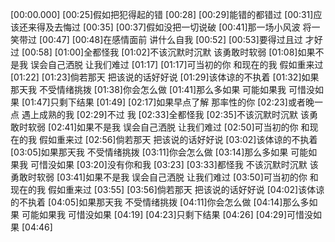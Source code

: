 [00:00.000]
[00:25]假如把犯得起的错
[00:28]
[00:29]能错的都错过
[00:31]应该还来得及去悔过
[00:35]
[00:37]假如没把一切说破
[00:41]那一场小风波 将一笑带过
[00:47]
[00:48]在感情面前 讲什么自我
[00:52]
[00:53]要得过且过 才好过
[00:58]
[01:00]全都怪我
[01:02]不该沉默时沉默 该勇敢时软弱
[01:08]如果不是我 误会自己洒脱 让我们难过
[01:17]
[01:17]可当初的你 和现在的我 假如重来过
[01:22]
[01:23]倘若那天 把该说的话好好说
[01:29]该体谅的不执着
[01:32]如果那天我 不受情绪挑拨
[01:38]你会怎么做
[01:41]那么多如果 可能如果我 可惜没如果
[01:47]只剩下结果
[01:49]
[02:17]如果早点了解 那率性的你
[02:23]或者晚一点 遇上成熟的我
[02:29]不过 我
[02:33]全都怪我
[02:35]不该沉默时沉默 该勇敢时软弱
[02:41]如果不是我 误会自己洒脱 让我们难过
[02:50]可当初的你 和现在的我 假如重来过
[02:56]倘若那天 把该说的话好好说
[03:02]该体谅的不执着
[03:05]如果那天我 不受情绪挑拨
[03:11]你会怎么做
[03:14]那么多如果 可能如果我 可惜没如果
[03:20]没有你和我
[03:23]
[03:33]都怪我 不该沉默时沉默 该勇敢时软弱
[03:41]如果不是我 误会自己洒脱 让我们难过
[03:50]可当初的你 和现在的我 假如重来过
[03:55]
[03:56]倘若那天 把该说的话好好说
[04:02]该体谅的不执着
[04:05]如果那天我 不受情绪挑拨
[04:11]你会怎么做
[04:14]那么多如果 可能如果我 可惜没如果
[04:19]
[04:23]只剩下结果
[04:26]
[04:29]可惜没如果
[04:46]